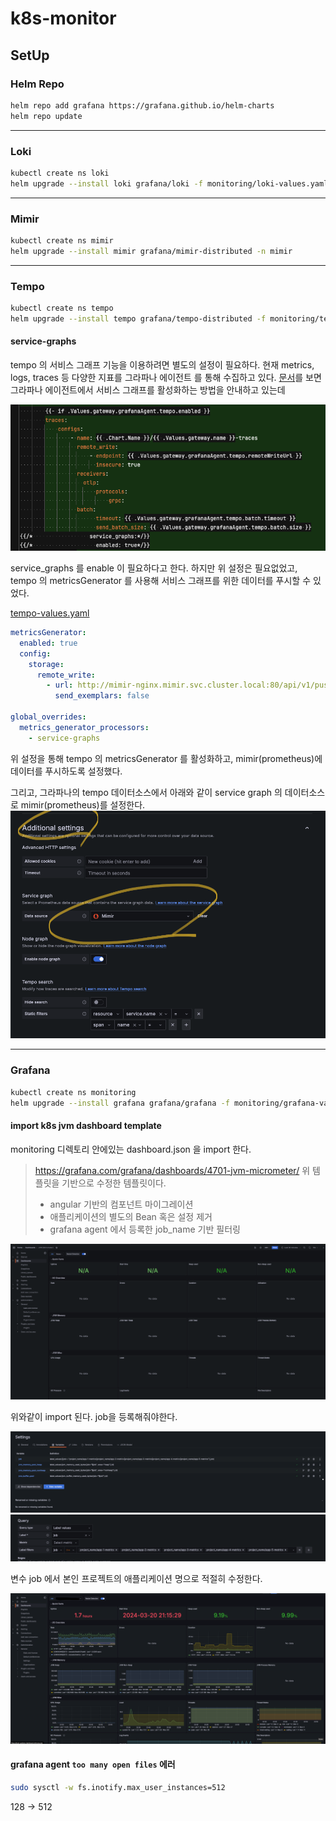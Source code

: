 # k8s-monitor

## SetUp

### Helm Repo

```sh
helm repo add grafana https://grafana.github.io/helm-charts
helm repo update
```

---

### Loki

```sh
kubectl create ns loki
helm upgrade --install loki grafana/loki -f monitoring/loki-values.yaml -n loki
```

---

### Mimir

```sh
kubectl create ns mimir
helm upgrade --install mimir grafana/mimir-distributed -n mimir
```

---

### Tempo

```sh
kubectl create ns tempo
helm upgrade --install tempo grafana/tempo-distributed -f monitoring/tempo-values.yaml -n tempo
```

#### service-graphs

tempo 의 서비스 그래프 기능을 이용하려면 별도의 설정이 필요하다.
현재 metrics, logs, traces 등 다양한 지표를 그라파나 에이전트 를 통해 수집하고 있다.
[문서](https://grafana.com/docs/tempo/latest/configuration/grafana-agent/service-graphs/)를 보면 그라파나 에이전트에서
서비스 그래프를 활성화하는 방법을 안내하고 있는데

![Alt text](images/image-4.png)

service_graphs 를 enable 이 필요하다고 한다.
하지만 위 설정은 필요없었고, tempo 의 metricsGenerator 를 사용해 서비스 그래프를 위한 데이터를 푸시할 수 있었다.

[tempo-values.yaml](monitoring/tempo-values.yaml)

```yaml
metricsGenerator:
  enabled: true
  config:
    storage:
      remote_write:
        - url: http://mimir-nginx.mimir.svc.cluster.local:80/api/v1/push
          send_exemplars: false

global_overrides:
  metrics_generator_processors:
    - service-graphs
```

위 설정을 통해 tempo 의 metricsGenerator 를 활성화하고, mimir(prometheus)에 데이터를 푸시하도록 설정했다.

그리고, 그라파나의 tempo 데이터소스에서 아래와 같이 service graph 의 데이터소스로 mimir(prometheus)를 설정한다.
![Alt text](images/image-5.png)

---

### Grafana

```sh
kubectl create ns monitoring
helm upgrade --install grafana grafana/grafana -f monitoring/grafana-values.yaml -n monitoring
```

#### import k8s jvm dashboard template

monitoring 디렉토리 안에있는 dashboard.json 을 import 한다.

> <https://grafana.com/grafana/dashboards/4701-jvm-micrometer/>
> 위 템플릿을 기반으로 수정한 템플릿이다.
>
> - angular 기반의 컴포넌트 마이그레이션
> - 애플리케이션의 별도의 Bean 혹은 설정 제거
> - grafana agent 에서 등록한 job_name 기반 필터링

![Alt text](images/image.png)

위와같이 import 된다. job을 등록해줘야한다.

![Alt text](images/image-1.png)
![Alt text](images/image-2.png)

변수 job 에서 본인 프로젝트의 애플리케이션 명으로 적절히 수정한다.

![Alt text](images/image-3.png)

#### grafana agent `too many open files` 에러

```sh
sudo sysctl -w fs.inotify.max_user_instances=512
```

128 -> 512
